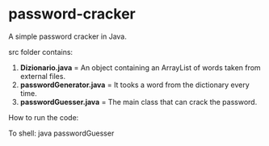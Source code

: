 # password-cracker
A simple password cracker in Java.

src folder contains:

1) **Dizionario.java** = An object containing an ArrayList of words taken from external files.
2) **passwordGenerator.java** = It tooks a word from the dictionary every time.
3) **passwordGuesser.java** = The main class that can crack the password.

How to run the code:

To shell: java passwordGuesser
